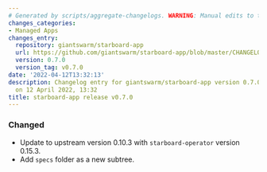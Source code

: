 ```yaml
---
# Generated by scripts/aggregate-changelogs. WARNING: Manual edits to this files will be overwritten.
changes_categories:
- Managed Apps
changes_entry:
  repository: giantswarm/starboard-app
  url: https://github.com/giantswarm/starboard-app/blob/master/CHANGELOG.md#070---2022-04-12
  version: 0.7.0
  version_tag: v0.7.0
date: '2022-04-12T13:32:13'
description: Changelog entry for giantswarm/starboard-app version 0.7.0, published
  on 12 April 2022, 13:32
title: starboard-app release v0.7.0
---
```


### Changed
- Update to upstream version 0.10.3 with `starboard-operator` version 0.15.3.
- Add `specs` folder as a new subtree.
